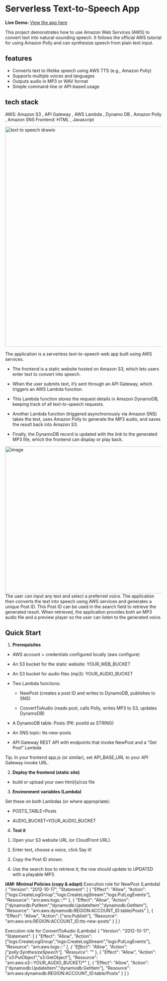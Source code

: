 # Serverless Text-to-Speech App

**Live Demo:** [View the app here]([https://your-s3-bucket-name.s3.amazonaws.com/index.html](http://www-audioposts-154.s3-website.eu-north-1.amazonaws.com))

This project demonstrates how to use Amazon Web Services (AWS) to convert text into natural-sounding speech.
It follows the official AWS tutorial for using Amazon Polly and can synthesize speech from plain text input.

## features
- Converts text to lifelike speech using AWS TTS (e.g., Amazon Polly)
- Supports multiple voices and languages
- Outputs audio in MP3 or WAV format
- Simple command-line or API-based usage

## tech stack
AWS: Amazon S3 , API Gateway , AWS Lambda , Dynamo DB , Amazon Polly , Amazon SNS
Frontend: HTML , Javascript

<img width="1336" height="706" alt="text to speech drawio" src="https://github.com/user-attachments/assets/0578d62e-2ab6-441d-8b27-61ce8a78326c" />

The application is a serverless text-to-speech web app built using AWS services.

- The frontend is a static website hosted on Amazon S3, which lets users enter text to convert into speech.

- When the user submits text, it’s sent through an API Gateway, which triggers an AWS Lambda function.

- This Lambda function stores the request details in Amazon DynamoDB, keeping track of all text-to-speech requests.

- Another Lambda function (triggered asynchronously via Amazon SNS) takes the text, uses Amazon Polly to generate the MP3 audio, and saves the result back into Amazon S3.

- Finally, the DynamoDB record is updated with the link to the generated MP3 file, which the frontend can display or play back.

<img width="1857" height="471" alt="image" src="https://github.com/user-attachments/assets/c2d3bd29-e4c7-4a85-9d81-84663639c1aa" />
The user can input any text and select a preferred voice. The application then converts the text into speech using AWS services and generates a unique Post ID.
This Post ID can be used in the search field to retrieve the generated result.
When retrieved, the application provides both an MP3 audio file and a preview player so the user can listen to the generated voice.


## Quick Start
1) **Prerequisites**

- AWS account + credentials configured locally (aws configure)

- An S3 bucket for the static website: YOUR_WEB_BUCKET

- An S3 bucket for audio files (mp3): YOUR_AUDIO_BUCKET

- Two Lambda functions:

  - NewPost (creates a post ID and writes to DynamoDB, publishes to SNS)

  - ConvertToAudio (reads post, calls Polly, writes MP3 to S3, updates DynamoDB)

- A DynamoDB table: Posts (PK: postId as STRING)

- An SNS topic: tts-new-posts

- API Gateway REST API with endpoints that invoke NewPost and a “Get Post” Lambda

Tip: In your frontend app.js (or similar), set API_BASE_URL to your API Gateway invoke URL.

2) **Deploy the frontend (static site)**
- build or upload your own html/js/css file

3) **Environment variables (Lambda)**

Set these on both Lambdas (or where appropriate):

- POSTS_TABLE=Posts

- AUDIO_BUCKET=YOUR_AUDIO_BUCKET

4) **Test it**

1. Open your S3 website URL (or CloudFront URL).

2. Enter text, choose a voice, click Say it!

3. Copy the Post ID shown.

4. Use the search box to retrieve it; the row should update to UPDATED with a playable MP3.

**IAM: Minimal Policies (copy & adapt)**
Execution role for NewPost (Lambda)
{
  "Version": "2012-10-17",
  "Statement": [
    { "Effect": "Allow", "Action": ["logs:CreateLogGroup","logs:CreateLogStream","logs:PutLogEvents"], "Resource": "arn:aws:logs:*:*:*" },
    { "Effect": "Allow", "Action": ["dynamodb:PutItem","dynamodb:UpdateItem","dynamodb:GetItem"], "Resource": "arn:aws:dynamodb:REGION:ACCOUNT_ID:table/Posts" },
    { "Effect": "Allow", "Action": ["sns:Publish"], "Resource": "arn:aws:sns:REGION:ACCOUNT_ID:tts-new-posts" }
  ]
}

Execution role for ConvertToAudio (Lambda)
{
  "Version": "2012-10-17",
  "Statement": [
    { "Effect": "Allow", "Action": ["logs:CreateLogGroup","logs:CreateLogStream","logs:PutLogEvents"], "Resource": "arn:aws:logs:*:*:*" },
    { "Effect": "Allow", "Action": ["polly:SynthesizeSpeech"], "Resource": "*" },
    { "Effect": "Allow", "Action": ["s3:PutObject","s3:GetObject"], "Resource": "arn:aws:s3:::YOUR_AUDIO_BUCKET/*" },
    { "Effect": "Allow", "Action": ["dynamodb:UpdateItem","dynamodb:GetItem"], "Resource": "arn:aws:dynamodb:REGION:ACCOUNT_ID:table/Posts" }
  ]
}
